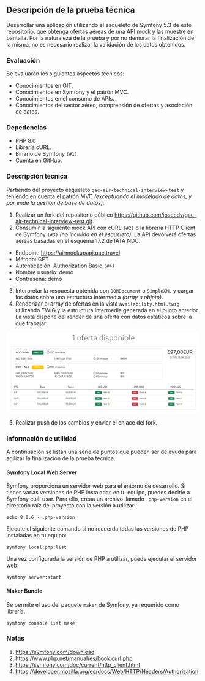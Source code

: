 ## Descripción de la prueba técnica
Desarrollar una aplicación utilizando el esqueleto de Symfony 5.3 de este repositorio, que obtenga ofertas aéreas de una API mock y las muestre en pantalla.
Por la naturaleza de la prueba y por no demorar la finalización de la misma, no es necesario realizar la validación de los datos obtenidos.
### Evaluación
Se evaluarán los siguientes aspectos técnicos:
- Conocimientos en GIT.
- Conocimientos en Symfony y el patrón MVC.
- Conocimientos en el consumo de APIs.
- Conocimientos del sector aéreo, comprensión de ofertas y asociación de datos.
### Depedencias
- PHP 8.0
- Librería cURL.
- Binario de Symfony `(#1)`.
- Cuenta en GitHub.
### Descripción técnica
Partiendo del proyecto esqueleto `gac-air-technical-interview-test` y teniendo en cuenta el patrón MVC _(exceptuando el modelado de datos, y por ende la gestión de base de datos)_.
1. Realizar un fork del repositorio público https://github.com/josecdv/gac-air-technical-interview-test.git.
2. Consumir la siguiente mock API con cURL `(#2)` o la librería HTTP Client de Symfony `(#3)` _(no incluida en el esqueleto)_. La API devolverá ofertas aéreas basadas en el esquema 17.2 de IATA NDC.
- Endpoint: https://airmockupapi.gac.travel
- Método: GET
- Autenticación. Authorization Basic `(#4)`
- Nombre usuario: demo
- Contraseña: demo
3. Interpretar la respuesta obtenida con `DOMDocument` o `SimpleXML` y cargar los datos sobre una estructura intermedia _(array u objeto)_.
4. Renderizar el array de ofertas en la vista `availability.html.twig` utilizando TWIG y la estructura intermedia generada en el punto anterior. La vista dispone del render de una oferta con datos estáticos sobre la que trabajar.

![Ejemplo de resultado.](./public/result.png "Ejemplo de resultado.")

5. Realizar push de los cambios y enviar el enlace del fork.
### Información de utilidad
A continuación se listan una serie de puntos que pueden ser de ayuda para agilizar la finalización de la prueba técnica.
#### Symfony Local Web Server
Symfony proporciona un servidor web para el entorno de desarrollo. 
Si tienes varias versiones de PHP instaladas en tu equipo, puedes decirle a Symfony cuál usar. Para ello, creaa un archivo llamado `.php-version` en el directorio raíz del proyecto con la versión a utilizar:
```
echo 8.0.6 > .php-version
```
Ejecute el siguiente comando si no recuerda todas las versiones de PHP instaladas en tu equipo:
```
symfony local:php:list

```
Una vez configurada la versión de PHP a utilizar, puede ejecutar el servidor web:
```
symfony server:start
```
#### Maker Bundle
Se permite el uso del paquete `maker` de Symfony, ya requerido como librería.
```
symfony console list make
```
### Notas
1. https://symfony.com/download
2. https://www.php.net/manual/es/book.curl.php
3. https://symfony.com/doc/current/http_client.html
4. https://developer.mozilla.org/es/docs/Web/HTTP/Headers/Authorization